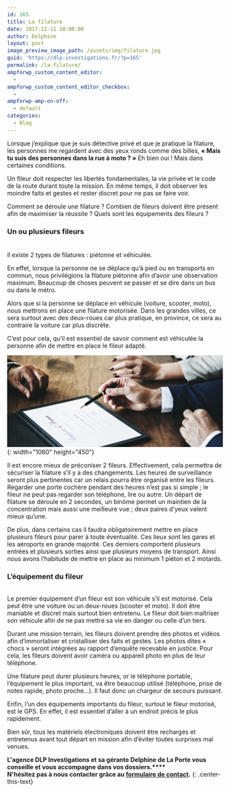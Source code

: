 ```yaml
---
id: 165
title: La filature
date: 2017-12-11 10:00:00
author: Delphine
layout: post
image_preview_image_path: /assets/img/filature.jpg
guid: 'https://dlp-investigations.fr/?p=165'
permalink: /la-filature/
ampforwp_custom_content_editor:
  -
ampforwp_custom_content_editor_checkbox:
  -
ampforwp-amp-on-off:
  - default
categories:
  - Blog
---
```


Lorsque j’explique que je suis d&eacute;tective priv&eacute; et que je pratique la filature, les personnes me regardent avec des yeux ronds comme des billes, **&laquo; Mais tu suis des personnes dans la rue &agrave; moto ?&nbsp;&raquo;** Eh bien oui \! Mais dans certaines conditions.

Un fileur doit respecter les libert&eacute;s fondamentales, la vie priv&eacute;e et le code de la route durant toute la mission. En m&ecirc;me temps, il doit observer les moindre faits et gestes et rester discret pour ne pas se faire voir.

Comment se d&eacute;roule une filature ? Combien de fileurs doivent &ecirc;tre pr&eacute;sent afin de maximiser la r&eacute;ussite ? Quels sont les &eacute;quipements des fileurs ?

### Un ou plusieurs fileurs<br>&nbsp;

Il existe 2 types de filatures : pi&eacute;tonne et v&eacute;hicul&eacute;e.

En effet, lorsque la personne ne se d&eacute;place qu’&agrave; pied ou en transports en commun, nous privil&eacute;gions la filature pi&eacute;tonne afin d’avoir une observation maximum. Beaucoup de choses peuvent se passer et se dire dans un bus ou dans le m&eacute;tro.

Alors que si la personne se d&eacute;place en v&eacute;hicule (voiture, scooter, moto), nous mettrons en place une filature motoris&eacute;e. Dans les grandes villes, ce sera surtout avec des deux-roues car plus pratique, en province, ce sera au contraire la voiture car plus discr&egrave;te.

C’est pour cela, qu’il est essentiel de savoir comment est v&eacute;hicul&eacute;e la personne afin de mettre en place le fileur adapt&eacute;.

![](/uploads/blog-header.jpg){: width="1060" height="450"}

Il est encore mieux de pr&eacute;coniser 2 fileurs. Effectivement, cela permettra de s&eacute;curiser la filature s’il y a des changements. Les heures de surveillance seront plus pertinentes car un relais pourra &ecirc;tre organis&eacute; entre les fileurs. Regarder une porte coch&egrave;re pendant des heures n’est pas si simple ; le fileur ne peut pas regarder son t&eacute;l&eacute;phone, lire ou autre. Un d&eacute;part de filature se d&eacute;roule en 2 secondes, un bin&ocirc;me permet un maintien de la concentration mais aussi une meilleure vue ; deux paires d’yeux valent mieux qu’une.

De plus, dans certains cas il faudra obligatoirement mettre en place plusieurs fileurs pour parer &agrave; toute &eacute;ventualit&eacute;. Ces lieux sont les gares et les a&eacute;roports en grande majorit&eacute;. Ces derniers comportent plusieurs entr&eacute;es et plusieurs sorties ainsi que plusieurs moyens de transport. Ainsi nous avons l’habitude de mettre en place au minimum 1 pi&eacute;ton et 2 motards.

### L’&eacute;quipement du fileur

<br>Le premier &eacute;quipement d’un fileur est son v&eacute;hicule s’il est motoris&eacute;. Cela peut &ecirc;tre une voiture ou un deux-roues (scooter et moto). Il doit &ecirc;tre maniable et discret mais surtout bien entretenu. Le fileur doit bien ma&icirc;triser son v&eacute;hicule afin de ne pas mettre sa vie en danger ou celle d’un tiers.

Durant une mission terrain, les fileurs doivent prendre des photos et vid&eacute;os afin d’immortaliser et cristalliser des faits et gestes. Les photos dites &laquo; chocs &raquo; seront int&eacute;gr&eacute;es au rapport d’enqu&ecirc;te recevable en justice. Pour cela, les fileurs doivent avoir cam&eacute;ra ou appareil photo en plus de leur t&eacute;l&eacute;phone.

Une filature peut durer plusieurs heures, or le t&eacute;l&eacute;phone portable, l’&eacute;quipement le plus important, va &ecirc;tre beaucoup utilis&eacute; (t&eacute;l&eacute;phone, prise de notes rapide, photo proche…). Il faut donc un chargeur de secours puissant.

Enfin, l’un des &eacute;quipements importants du fileur, surtout le fileur motoris&eacute;, est le GPS. En effet, il est essentiel d’aller &agrave; un endroit pr&eacute;cis le plus rapidement.

Bien s&ucirc;r, tous les mat&eacute;riels &eacute;lectroniques doivent &ecirc;tre recharg&eacute;s et entretenus avant tout d&eacute;part en mission afin d’&eacute;viter toutes surprises mal venues.

**L'agence DLP Investigations et sa g&eacute;rante Delphine de La Porte vous conseille et vous accompagne dans vos dossiers.****<br>N'h&eacute;sitez pas &agrave; nous contacter gr&acirc;ce au&nbsp;[formulaire de contact](https://dlp-investigations.fr/#contact).**
{: .center-this-text}